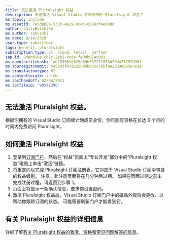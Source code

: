 ```yaml
---
title: 无法激活 Pluralsight 权益
description: 无法激活 Visual Studio 订阅附带的 Pluralsight 权益？
ms.topic: include
ms.assetid: 7e5d8886-538c-4e29-9c4c-8989cf4e09dd
author: CaityBuschlen
ms.author: cabuschl
ms.date: 8/14/2020
user.type: subscriber
tags: benefit, pluralsight
subscription.type: vl, cloud, retail, partner
sap.id: 8dedd10e-cb1c-2eb1-bcda-fe00b07ac903
ms.openlocfilehash: 1ab283581d029d69b507271863420da71257d967
ms.sourcegitcommit: 645303f47a5258d4b65cc56bf9e2303865587e1e
ms.translationtype: HT
ms.contentlocale: zh-CN
ms.lasthandoff: 02/04/2021
ms.locfileid: "99541290"
---
```

## <a name="im-unable-to-activate-my-pluralsight-benefit"></a>无法激活 Pluralsight 权益。

根据你拥有的 Visual Studio 订阅或计划成员身份，你可能有资格在长达 6 个月的时间内免费访问 Pluralsight。  

## <a name="how-to-activate-your-pluralsight-benefit"></a>如何激活 Pluralsight 权益
  
1. 登录到[订阅门户](https://my.visualstudio.com/benefits)，然后在“权益”页面上“专业开发”部分中的“Pluralsight 权益”磁贴上单击“激活”链接。 
1. 将重定向以完成 Pluralsight 订阅注册表，它对应于 Visual Studio 订阅中包含的权益级别。 注意：此注册页面将在几分钟后过期。 如果在页面过期之前未完成注册过程，请返回到步骤 1。 
1. 页面上将显示一条确认信息，要求你设置密码。 
1. 激活 Pluralsight 权益后，Visual Studio 订阅门户中的磁贴外观将会更改，以帮助你跟踪订阅的状态。 可能需要刷新门户才能看到它。 

## <a name="more-information-about-the-pluralsight-benefit"></a>有关 Pluralsight 权益的详细信息

详细了解[有关 Pluralsight 权益的激活、资格和常见问题解答的信息](https://docs.microsoft.com/visualstudio/subscriptions/vs-pluralsight)。  